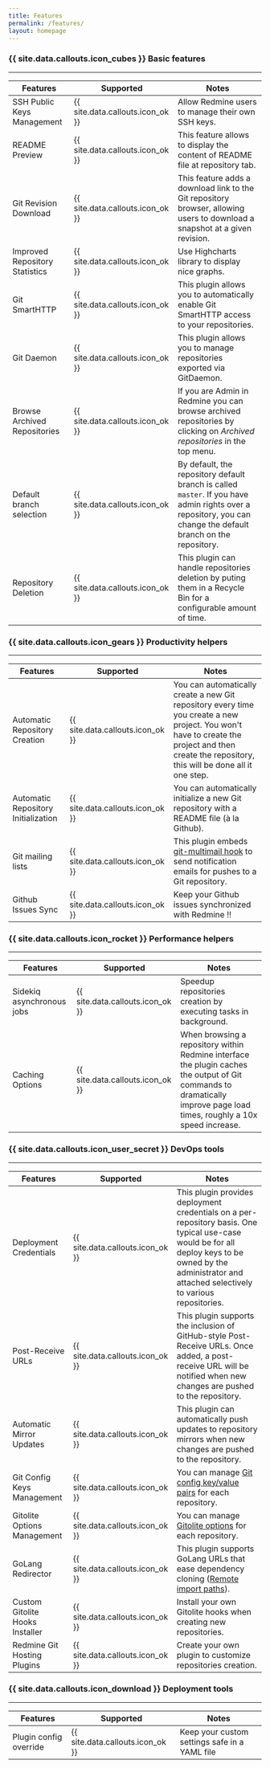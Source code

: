 ```yaml
---
title: Features
permalink: /features/
layout: homepage
---
```


### {{ site.data.callouts.icon_cubes }} Basic features
***

Features | Supported | Notes
---------|-----------|------
SSH Public Keys Management          | {{ site.data.callouts.icon_ok }} | Allow Redmine users to manage their own SSH keys.
README Preview                      | {{ site.data.callouts.icon_ok }} | This feature allows to display the content of README file at repository tab.
Git Revision Download               | {{ site.data.callouts.icon_ok }} | This feature adds a download link to the Git repository browser, allowing users to download a snapshot at a given revision.
Improved Repository Statistics      | {{ site.data.callouts.icon_ok }} | Use Highcharts library to display nice graphs.
Git SmartHTTP                       | {{ site.data.callouts.icon_ok }} | This plugin allows you to automatically enable Git SmartHTTP access to your repositories.
Git Daemon                          | {{ site.data.callouts.icon_ok }} | This plugin allows you to manage repositories exported via GitDaemon.
Browse Archived Repositories        | {{ site.data.callouts.icon_ok }} | If you are Admin in Redmine you can browse archived repositories by clicking on *Archived repositories* in the top menu.
Default branch selection            | {{ site.data.callouts.icon_ok }} | By default, the repository default branch is called ```master```. If you have admin rights over a repository, you can change the default branch on the repository.
Repository Deletion                 | {{ site.data.callouts.icon_ok }} | This plugin can handle repositories deletion by puting them in a Recycle Bin for a configurable amount of time.


### {{ site.data.callouts.icon_gears }} Productivity helpers
***

Features | Supported | Notes
---------|-----------|------
Automatic Repository Creation       | {{ site.data.callouts.icon_ok }} | You can automatically create a new Git repository every time you create a new project. You won't have to create the project and then create the repository, this will be done all it one step.
Automatic Repository Initialization | {{ site.data.callouts.icon_ok }} | You can automatically initialize a new Git repository with a README file (à la Github).
Git mailing lists                   | {{ site.data.callouts.icon_ok }} | This plugin embeds [git-multimail hook](https://github.com/mhagger/git-multimail) to send notification emails for pushes to a Git repository.
Github Issues Sync                  | {{ site.data.callouts.icon_ok }} | Keep your Github issues synchronized with Redmine !!


### {{ site.data.callouts.icon_rocket }} Performance helpers
***

Features | Supported | Notes
---------|-----------|------
Sidekiq asynchronous jobs           | {{ site.data.callouts.icon_ok }} | Speedup repositories creation by executing tasks in background.
Caching Options                     | {{ site.data.callouts.icon_ok }} | When browsing a repository within Redmine interface the plugin caches the output of Git commands to dramatically improve page load times, roughly a 10x speed increase.


### {{ site.data.callouts.icon_user_secret }} DevOps tools
***

Features | Supported | Notes
---------|-----------|------
Deployment Credentials              | {{ site.data.callouts.icon_ok }} | This plugin provides deployment credentials on a per-repository basis. One typical use-case would be for all deploy keys to be owned by the administrator and attached selectively to various repositories.
Post-Receive URLs                   | {{ site.data.callouts.icon_ok }} | This plugin supports the inclusion of GitHub-style Post-Receive URLs. Once added, a post-receive URL will be notified when new changes are pushed to the repository.
Automatic Mirror Updates            | {{ site.data.callouts.icon_ok }} | This plugin can automatically push updates to repository mirrors when new changes are pushed to the repository.
Git Config Keys Management          | {{ site.data.callouts.icon_ok }} | You can manage [Git config key/value pairs](http://gitolite.com/gitolite/git-config.html) for each repository.
Gitolite Options Management         | {{ site.data.callouts.icon_ok }} | You can manage [Gitolite options](http://gitolite.com/gitolite/options.html) for each repository.
GoLang Redirector                   | {{ site.data.callouts.icon_ok }} | This plugin supports GoLang URLs that ease dependency cloning ([Remote import paths](http://golang.org/cmd/go/#hdr-Remote_import_paths)).
Custom Gitolite Hooks Installer     | {{ site.data.callouts.icon_ok }} | Install your own Gitolite hooks when creating new repositories.
Redmine Git Hosting Plugins         | {{ site.data.callouts.icon_ok }} | Create your own plugin to customize repositories creation.


### {{ site.data.callouts.icon_download }} Deployment tools
***

Features | Supported | Notes
---------|-----------|------
Plugin config override              | {{ site.data.callouts.icon_ok }} | Keep your custom settings safe in a YAML file
